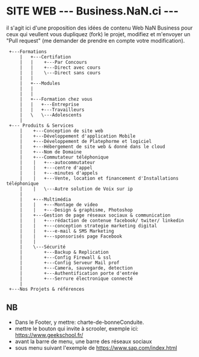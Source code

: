 # SITE WEB --- Business.NaN.ci ---

il s'agit ici d'une proposition des idées de contenu Web NaN Business
pour ceux qui veullent vous dupliquez (fork) le projet, modifiez et m'envoyer un "Pull request" (me demander de prendre en compte votre modification).

     +---Formations
         |   +---Certifation                    
         |   |    +---Par Concours                
         |   |    +---Direct avec cours           
         |   |    \---Direct sans cours           
         |   |
         |   +---Modules 
         |   |               
         |   |
         |   +---Formation chez vous
         |   |   +---Entreprise                   
         |   |   +---Travailleurs                 
         |   \   \---Adolescents                  
         |
     +--- Produits & Services
         |    +---Conception de site web                                
         |    +---Développement d'application Mobile                    
         |    +---Développement de Platephorme et logiciel              
         |    +---Hébergement de site web & donné dans le cloud         
         |    +---Nom de Domaine                                        
         |    +---Commutateur téléphonique
         |    |   +---autocommutateur
         |    |   +---centre d'appel
         |    |   +---minutes d'appels
         |    |   +---Vente, location et financement d'Installations téléphonique
         |    |   \---Autre solution de Voix sur ip
         | 
         |    +---Multimédia
         |    |   +---Montage de video
         |    |   +---Design & graphisme, Photoshop
         |    +---Gestion de page réseaux sociaux & communication
         |    |   +---rédaction de contenue facebook/ twiter/ linkedin
         |    |   +---conception strategie marketing digital
         |    |   +---e-mail & SMS Marketing
         |    |   +---sponsorisés page Facebook
         |    |
         |    \---Sécurité
         |        +---Backup & Replication 
         |        +---Config Firewall & ssl
         |        +---Config Serveur Mail prof
         |        +---Camera, sauvegarde, detection
         |        +---Authentification porte d'entrée
         |        +---Serrure électronique connecté
         | 
     +---Nos Projets & références


## NB 
- Dans le Footer, y mettre: charte-de-bonneConduite.
- mettre le bouton qui invite à scrooler, exemple ici: https://www.geekschool.fr/
- avant la barre de menu, une barre des réseaux sociaux
- sous menu suivant l'exemple de https://www.sap.com/index.html
